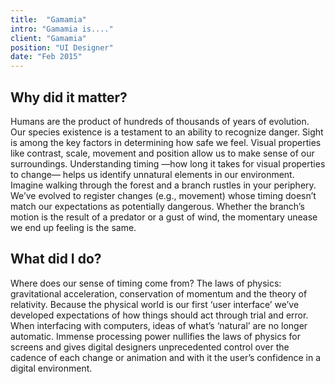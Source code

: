 ```yaml
---
title:  "Gamamia"
intro: "Gamamia is...."
client: "Gamamia"
position: "UI Designer"
date: "Feb 2015"
---
```


## Why did it matter?

Humans are the product of hundreds of thousands of years of evolution. Our species existence is a testament to an ability to recognize danger. Sight is among the key factors in determining how safe we feel. Visual properties like contrast, scale, movement and position allow us to make sense of our surroundings. Understanding timing —how long it takes for visual properties to change— helps us identify unnatural elements in our environment. Imagine walking through the forest and a branch rustles in your periphery. We’ve evolved to register changes (e.g., movement) whose timing doesn’t match our expectations as potentially dangerous. Whether the branch’s motion is the result of a predator or a gust of wind, the momentary unease we end up feeling is the same.

## What did I do?

Where does our sense of timing come from? The laws of physics: gravitational acceleration, conservation of momentum and the theory of relativity. Because the physical world is our first ‘user interface’ we’ve developed expectations of how things should act through trial and error. When interfacing with computers, ideas of what’s ‘natural’ are no longer automatic. Immense processing power nullifies the laws of physics for screens and gives digital designers unprecedented control over the cadence of each change or animation and with it the user’s confidence in a digital environment.
